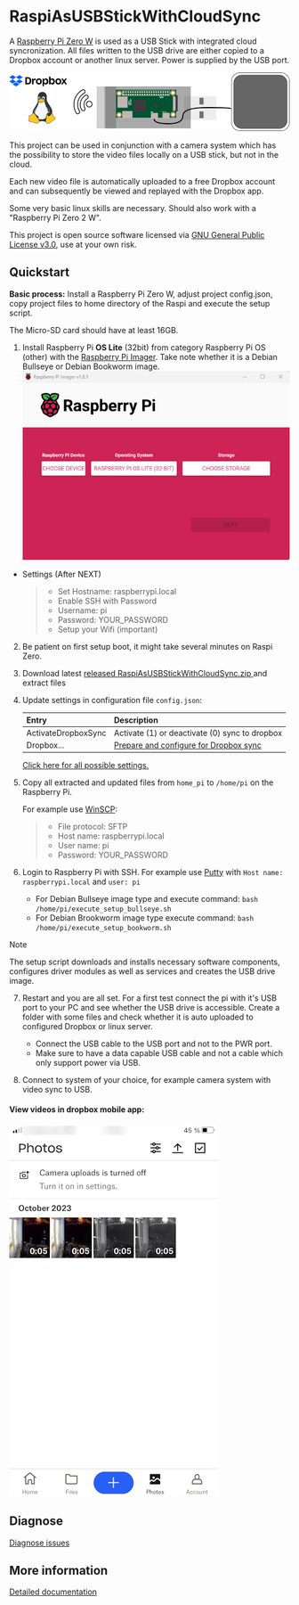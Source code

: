 # RaspiAsUSBStickWithCloudSync

A [Raspberry Pi Zero W](https://rpilocator.com/) is used as a USB Stick with integrated cloud syncronization. All files written to the USB drive are either copied to a Dropbox account or another linux server. Power is supplied by the USB port. 

![Overview pic](doc/img/overview.png)

This project can be used in conjunction with a camera system which has the possibility to store the video files locally on a USB stick, but not in the cloud.

Each new video file is automatically uploaded to a free Dropbox account and can subsequently be viewed and replayed with the Dropbox app.

Some very basic linux skills are necessary. Should also work with a "Raspberry Pi Zero 2 W". 

This project is open source software licensed via [GNU General Public License v3.0](LICENSE), use at your own risk.

## Quickstart
**Basic process:**
Install a Raspberry Pi Zero W, adjust project config.json, copy project files to home directory of the Raspi and execute the setup script.

The Micro-SD card should have at least 16GB. 

1. Install Raspberry Pi **OS Lite** (32bit) from category Raspberry Pi OS (other) with the [Raspberry Pi Imager](https://www.raspberrypi.com/software/). Take note whether it is a Debian Bullseye or Debian Bookworm image.
![pi imager](doc/img/piimager.png)

- Settings (After NEXT)
    > - Set Hostname: raspberrypi.local
    > - Enable SSH with Password
    > - Username: pi
    > - Password: YOUR_PASSWORD
    > - Setup your Wifi (important)

2. Be patient on first setup boot, it might take several minutes on Raspi Zero.

3. Download latest [released RaspiAsUSBStickWithCloudSync.zip
](https://github.com/Koseng/RaspiAsUSBStickWithCloudSync/releases) and extract files

4. Update settings in configuration file `config.json`:

    | Entry                | Description |
    |----------------------|---------------|
    | ActivateDropboxSync  | Activate (1) or deactivate (0) sync to dropbox  |
    | Dropbox...           | [Prepare and configure for Dropbox sync](doc/dropbox.md) |

    [Click here for all possible settings.](doc/settings.md)


5. Copy all extracted and updated files from `home_pi` to `/home/pi` on the Raspberry Pi. 
    
    For example use [WinSCP](https://winscp.net/eng/download.php):
    > - File protocol: SFTP
    > - Host name: raspberrypi.local
    > - User name: pi
    > - Password: YOUR_PASSWORD

6. Login to Raspberry Pi with SSH. For example use [Putty](https://www.chiark.greenend.org.uk/~sgtatham/putty/latest.html) with `Host name: raspberrypi.local` and `user: pi`
    - For Debian Bullseye image type and execute command: `bash /home/pi/execute_setup_bullseye.sh`
    - For Debian Brookworm image type execute command: `bash /home/pi/execute_setup_bookworm.sh`

> [!NOTE]
> The setup script downloads and installs necessary software components, configures driver modules as well as services and creates the USB drive image.

7. Restart and you are all set. For a first test connect the pi with it's USB port to your PC and see whether the USB drive is accessible. Create a folder with some files and check whether it is auto uploaded to configured Dropbox or linux server.
    - Connect the USB cable to the USB port and not to the PWR port.
    - Make sure to have a data capable USB cable and not a cable which only support power via USB.

8. Connect to system of your choice, for example camera system with video sync to USB.

#### View videos in dropbox mobile app: 

![dropbox app](doc/img/dropboxapp.png)

## Diagnose
[Diagnose issues](doc/diagnose.md)

## More information
[Detailed documentation](doc/documentation.md)


